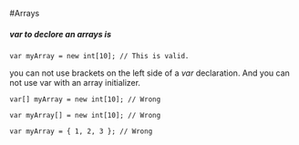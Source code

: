 #Arrays


##### var to declore an arrays is

```
var myArray = new int[10]; // This is valid.
````
you can not use brackets on the left side of a _var_ declaration. And you can not use var with an array initializer.

```
var[] myArray = new int[10]; // Wrong

var myArray[] = new int[10]; // Wrong

var myArray = { 1, 2, 3 }; // Wrong
```